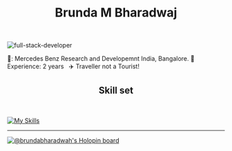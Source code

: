<h1 align="center"> Brunda M Bharadwaj</h1>
<br/>

![full-stack-developer](https://user-images.githubusercontent.com/49773125/220838479-cab23133-d761-4ba9-aa88-4b1e751a1ab4.jpg)


💼: Mercedes Benz Research and Developemnt India, Bangalore.&nbsp;🔴 Experience: 2 years &nbsp; :airplane: Traveller not a Tourist! &nbsp;
<h2 align="center">Skill set</h2><br/>

 [![My Skills](https://skillicons.dev/icons?i=java,spring,maven,kafka,postgres,mongodb,html,css,react,docker,kubernetes,azure&perline=15)](https://skillicons.dev) 

  
  
  
  
  
  
  
  
  
****
[![@brundabharadwah's Holopin board](https://holopin.io/api/user/board?user=brundabharadwah)](https://holopin.io/@brundabharadwah)



<!--
**brundabharadwaj/brundabharadwaj** is a ✨ _special_ ✨ repository because its `README.md` (this file) appears on your GitHub profile.

Here are some ideas to get you started:

- 🔭 I’m currently working on ...
- 🌱 I’m currently learning ...
- 👯 I’m looking to collaborate on ...
- 🤔 I’m looking for help with ...
- 💬 Ask me about ...
- 📫 How to reach me: ...
- 😄 Pronouns: ...
- ⚡ Fun fact: ...
-->
